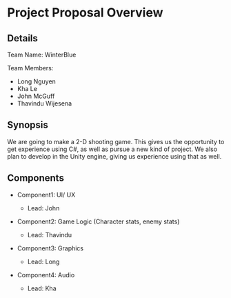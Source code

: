 # Project Proposal Overview

## Details
Team Name: WinterBlue

Team Members:
* Long Nguyen
* Kha Le
* John McGuff
*  Thavindu Wijesena

## Synopsis
We are going to make a 2-D shooting game. This gives us the opportunity to get experience using C#, as well as pursue a new kind of project. We also plan to develop in the Unity engine, giving us experience using that as well. 

## Components
* Component1: UI/ UX
  * Lead: John

* Component2: Game Logic (Character stats, enemy stats)
  * Lead: Thavindu

* Component3: Graphics
  * Lead: Long

* Component4: Audio
  * Lead: Kha

